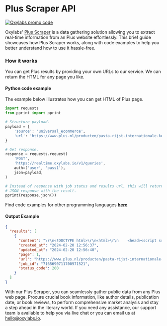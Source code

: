 # Plus Scraper API

[![Oxylabs promo code](https://user-images.githubusercontent.com/129506779/250792357-8289e25e-9c36-4dc0-a5e2-2706db797bb5.png)](https://oxylabs.go2cloud.org/aff_c?offer_id=7&aff_id=877&url_id=112)

Oxylabs' [Plus Scraper](https://oxylabs.io/products/scraper-api/ecommerce/plus?utm_source=github&utm_medium=repositories&utm_campaign=product) is a data gathering solution allowing you to extract real-time information from an Plus website effortlessly. This brief guide showcases how Plus Scraper works, along with code examples to help you better understand how to use it hassle-free.

### How it works

You can get Plus results by providing your own URLs to our service. We can return the HTML for any page you like.

#### Python code example

The example below illustrates how you can get HTML of Plus page.

```python
import requests
from pprint import pprint

# Structure payload.
payload = {
    'source': 'universal_ecommerce',
    'url': 'https://www.plus.nl/producten/pasta-rijst-internationale-keuken/pasta/spaghetti-linguine-tagliatelle'
}

# Get response.
response = requests.request(
    'POST',
    'https://realtime.oxylabs.io/v1/queries',
    auth=('user', 'pass1'),
    json=payload,
)

# Instead of response with job status and results url, this will return the
# JSON response with the result.
pprint(response.json())
```
Find code examples for other programming languages [**here**](https://github.com/oxylabs/plus-scraper/tree/main/code%20examples)

#### Output Example
```json
{
  "results": [
    {
      "content": "\r\n<!DOCTYPE html>\r\n<html>\r\n    <head><script src=\"/vse-need-How-Goes-Hear-and-purride-To-shou-the-W\" ... </html>",
      "created_at": "2024-02-20 12:56:37",
      "updated_at": "2024-02-20 12:56:40",
      "page": 1,
      "url": "https://www.plus.nl/producten/pasta-rijst-internationale-keuken/pasta/spaghetti-linguine-tagliatelle",
      "job_id": "7165690711700971521",
      "status_code": 200
    }
  ]
}
```
With our Plus Scraper, you can seamlessly gather public data from any Plus web page. Procure crucial book information, like author details, publication date, or book reviews, to perform comprehensive market analysis and stay a step ahead in the literary world. If you need any assistance, our support team is available to help you via live chat or you can email us at hello@oxylabs.io.
